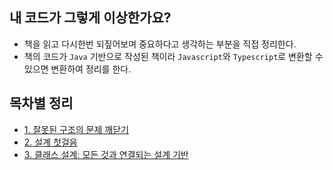 ## 내 코드가 그렇게 이상한가요?

-   책을 읽고 다시한번 되짚어보며 중요하다고 생각하는 부분을 직접 정리한다.
-   책의 코드가 `Java` 기반으로 작성된 책이라 `Javascript`와 `Typescript`로 변환할 수 있으면 변환하여 정리를 한다.

## 목차별 정리

-   [1. 잘못된 구조의 문제 깨닫기](./1.%20잘못된%20구조의%20문제%20깨닫기/)
-   [2. 설계 첫걸음](./2.%20설계%20첫걸음/)
-   [3. 클래스 설계: 모든 것과 연결되는 설계 기반](./3.%20클래스%20설계_모든%20것과%20연결되는%20설계%20기반/)
